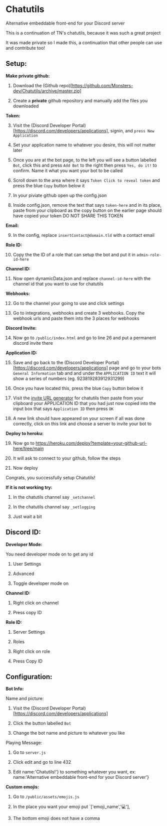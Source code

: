 # Chatutils
Alternative embeddable front-end for your Discord server

This is a continuation of TN's chatutils, because it was such a great project

It was made private so I made this, a continuation that other people can use and contribute too!

## Setup:

**Make private github:**

1. Download the (Github repo)[https://github.com/Monsters-dev/Chatutils/archive/master.zip]

2. Create a **private** github repository and manually add the files you downloaded

**Token:**

3. Visit the (Discord Developer Portal)[https://discord.com/developers/applications], signin, and `press New Application`

4. Set your application name to whatever you desire, this will not matter later

5. Once you are at the bot page, to the left you will see a button labelled `Bot`, click this and press `Add Bot` to the right then press `Yes, do it!` to confirm. Name it what you want your bot to be called

6. Scroll down to the area where it says `Token Click to reveal token` and press the blue `Copy` button below it

7. In your piviate github open up the config.json

8. Inside config.json, remove the text that says `token-here` and in its place, paste from your clipboard as the copy button on the earlier page should have copied your token DO NOT SHARE THIS TOKEN 

**Email:**

9. In the config, replace `insertContact@domain.tld` with a contact email

**Role ID:**

10. Copy the the ID of a role that can setup the bot and put it in `admin-role-id-here`

**Channel ID:**

11. Now open dynamicData.json and replace `channel-id-here` with the channel id that you want to use for chatutils

**Webhooks:**

12. Go to the channel your going to use and click settings

13. Go to integrations, webhooks and create 3 webhooks. Copy the webhook urls and paste them into the 3 places for webhooks

**Discord Invite:**

14. Now go to `/public/index.html` and go to line 26 and put a permanent discord invite there

**Application ID:**

15. Save and go back to the (Discord Developer Portal)[https://discord.com/developers/applications] page and go to your bots `General Information` tab and and under the `APPLICATION ID` text it will show a series of numbers (eg. 923819283912931299)

16. Once you have located this, press the blue `Copy` button below it

17. Visit the [invite URL generator](https://pers0n-dev.github.io/Chatutils-invite-generator) for chatutils then paste from your clipboard your APPLICATION ID that you had just now copied into the input box that says `Application ID` then press `OK`

18. A new link should have appeared on your screen if all was done correctly, click on this link and choose a server to invite your bot to

**Deploy to heroku:**

19. Now go to https://heroku.com/deploy?template=your-github-url-here/tree/main

20. It will ask to connect to your github, follow the steps

21. Now deploy

Congrats, you successfully setup Chatutils!

**If it is not working try:**

1. In the chatutils channel say `_setchannel`

2. In the chatutils channel say `_setlogging`

3. Just wait a bit

## Discord ID:

**Developer Mode:**

You need developer mode on to get any id

1. User Settings

2. Advanced

3. Toggle developer mode on

**Channel ID:**

1. Right click on channel 

2. Press copy ID

**Role ID:**

1. Server Settings

2. Roles

3. Right click on role

4. Press Copy ID

## Configuration:

**Bot Info:**

Name and picture:

1. Visit the (Discord Developer Portal)[https://discord.com/developers/applications]

2. Click the button labelled `Bot`

3. Change the bot name and picture to whatever you like

Playing Message:

1. Go to `server.js`

2. Click edit and go to line 432

3. Edit  name:'Chatutils!'} to something whatever you want, ex: name:'Alternative embeddable front-end for your Discord server'}

**Custom emojis:**

1. Go to `/public/assets/emojis.js` 

2. In the place you want your emoji put `['emoji_name','💻'], 

3. The bottom emoji does not have a comma
